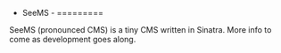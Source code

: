 - SeeMS -
=========

SeeMS (pronounced CMS) is a tiny CMS written in Sinatra.
More info to come as development goes along.
